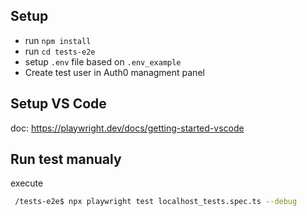 ## Setup
- run `npm install`
- run `cd tests-e2e`
- setup `.env` file based on `.env_example`
- Create test user in Auth0 managment panel

## Setup VS Code
doc: https://playwright.dev/docs/getting-started-vscode


## Run test manualy
execute
```sh
 /tests-e2e$ npx playwright test localhost_tests.spec.ts --debug
 ```